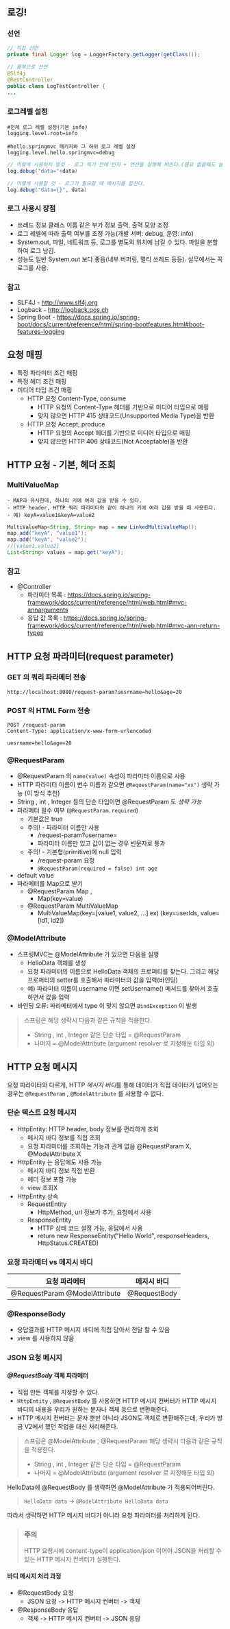 # 

## 로깅!

### 선언

```java
// 직접 선언
private final Logger log = LoggerFactory.getLogger(getClass());

// 롬복으로 선언
@Slf4j
@RestController
public class LogTestController {
...
```

### 로그레벨 설정

```properties
#전체 로그 레벨 설정(기본 info)
logging.level.root=info

#hello.springmvc 패키지와 그 하위 로그 레벨 설정
logging.level.hello.springmvc=debug
```

```java
// 이렇게 사용하지 말것 - 로그 찍기 전에 먼저 + 연산을 실행해 버린다.(필요 없을때도 늘 실행하는 문제)
log.debug("data="+data)

// 이렇게 사용할 것 - 로그가 필요할 때 메시지를 합친다.
log.debug("data={}", data)
```

### 로그 사용시 장점

- 쓰레드 정보 클래스 이름 같은 부가 정보 출력, 출력 모양 조정
- 로그 레벨에 따라 출력 여부를 조정 가능(개발 서버: debug, 운영: info)
- System.out, 파일, 네트워크 등, 로그를 별도의 위치에 남길 수 있다. 파일을 분할하여 로그 남김.
- 성능도 일반 System.out 보다 좋음(내부 버퍼링, 멀티 쓰레드 등등). 실무에서는 꼭 로그를 사용.

### 참고

- SLF4J - http://www.slf4j.org
- Logback - http://logback.qos.ch
- Spring Boot - https://docs.spring.io/spring-boot/docs/current/reference/html/spring-bootfeatures.html#boot-features-logging

## 요청 매핑

- 특정 파라미터 조건 매핑
- 특정 헤더 조건 매핑
- 미디어 타입 조건 매핑
    - HTTP 요청 Content-Type, consume
        - HTTP 요청의 Content-Type 헤더를 기반으로 미디어 타입으로 매핑
        - 맞지 않으면 HTTP 415 상태코드(Unsupported Media Type)을 반환
    - HTTP 요청 Accept, produce
        - HTTP 요청의 Accept 헤더를 기반으로 미디어 타입으로 매핑
        - 맞지 않으면 HTTP 406 상태코드(Not Acceptable)을 반환

## HTTP 요청 - 기본, 헤더 조회

### MultiValueMap
    - MAP과 유사한데, 하나의 키에 여러 값을 받을 수 있다.
    - HTTP header, HTTP 쿼리 파라미터와 같이 하나의 키에 여러 값을 받을 때 사용한다.
    - 예) keyA=value1&keyA=value2

```java
MultiValueMap<String, String> map = new LinkedMultiValueMap();
map.add("keyA", "value1");
map.add("keyA", "value2");
//[value1,value2]
List<String> values = map.get("keyA");
```

### 참고

- @Controller
    - 파라미터 목록 : https://docs.spring.io/spring-framework/docs/current/reference/html/web.html#mvc-annarguments 
    - 응답 값 목록 : https://docs.spring.io/spring-framework/docs/current/reference/html/web.html#mvc-ann-return-types


## HTTP 요청 파라미터(request parameter)

### GET 의 쿼리 파라메터 전송

```http request
http://localhost:8080/request-param?uesrname=hello&age=20
```

### POST 의 HTML Form 전송

```http request
POST /request-param
Content-Type: application/x-www-form-urlencoded

uesrname=hello&age=20
```

### @RequestParam

- @RequestParam 의 `name(value)` 속성이 파라미터 이름으로 사용
- HTTP 파라미터 이름이 변수 이름과 같으면 `@RequestParam(name="xx")` 생략 가능 (이 방식 추천)
- String , int , Integer 등의 단순 타입이면 @RequestParam 도 *생략 가능*
- 파라메터 필수 여부 (`@RequestParam.required`)
    - 기본값은 true
    - 주의! - 파라미터 이름만 사용 
      - /request-param?username=
      - 파라미터 이름만 있고 값이 없는 경우 빈문자로 통과
    - 주의! - 기본형(primitive)에 null 입력
      - /request-param 요청
      - `@RequestParam(required = false) int age`
- default value
- 파라메터를 Map으로 받기
  - @RequestParam Map ,
    - Map(key=value)
  - @RequestParam MultiValueMap
    - MultiValueMap(key=[value1, value2, ...] ex) (key=userIds, value=[id1, id2])

### @ModelAttribute

- 스프링MVC는 @ModelAttribute 가 있으면 다음을 실행
  - HelloData 객체를 생성
  - 요청 파라미터의 이름으로 HelloData 객체의 프로퍼티를 찾는다. 그리고 해당 프로퍼티의 setter를 호출해서 파라미터의 값을 입력(바인딩)
  - 예) 파라미터 이름이 username 이면 setUsername() 메서드를 찾아서 호출하면서 값을 입력
- 바인딩 오류: 파라메터에서 type 이 맞지 않으면 `BindException` 이 발생

> 스프링은 해당 생략시 다음과 같은 규칙을 적용한다.
> - String , int , Integer 같은 단순 타입 = @RequestParam
> - 나머지 = @ModelAttribute (argument resolver 로 지정해둔 타입 외)

## HTTP 요청 메시지

요청 파라미터와 다르게, HTTP *메시지 바디*를 통해 데이터가 직접 데이터가 넘어오는 경우는 `@RequestParam` , `@ModelAttribute` 를 사용할 수 없다.

### 단순 텍스트 요청 메시지

- HttpEntity: HTTP header, body 정보를 편리하게 조회
    - 메시지 바디 정보를 직접 조회
    - 요청 파라미터를 조회하는 기능과 관계 없음 @RequestParam X, @ModelAttribute X
- HttpEntity 는 응답에도 사용 가능
    - 메시지 바디 정보 직접 반환
    - 헤더 정보 포함 가능
    - view 조회X
- HttpEntity 상속
    - RequestEntity
        - HttpMethod, url 정보가 추가, 요청에서 사용
    - ResponseEntity 
        - HTTP 상태 코드 설정 가능, 응답에서 사용 
        - return new ResponseEntity<String>("Hello World", responseHeaders, HttpStatus.CREATED)

### 요청 파라메터 vs 메지시 바디

| 요청 파라메터                      | 메지시 바디     |     
|--------------------------------|--------------|
| @RequestParam @ModelAttribute | @RequestBody |

### @ResponseBody

- 응답결과를 HTTP 메시지 바디에 직접 담아서 전달 할 수 있음
- view 를 사용하지 않음

### JSON 요청 메시지

#### *@RequestBody* 객체 파라메터

- 직접 만든 객체를 지정할 수 있다.
- `HttpEntity` , `@RequestBody` 를 사용하면 HTTP 메시지 컨버터가 HTTP 메시지 바디의 내용을 우리가 원하는 문자나 객체 등으로 변환해준다.
- HTTP 메시지 컨버터는 문자 뿐만 아니라 JSON도 객체로 변환해주는데, 우리가 방금 V2에서 했던 작업을 대신 처리해준다.

> 스프링은 @ModelAttribute , @RequestParam 해당 생략시 다음과 같은 규칙을 적용한다.
> - String , int , Integer 같은 단순 타입 = @RequestParam
> - 나머지 = @ModelAttribute (argument resolver 로 지정해둔 타입 외)

HelloData에 @RequestBody 를 생략하면 @ModelAttribute 가 적용되어버린다.

> `HelloData data` -> `@ModelAttribute HelloData data`

따라서 생략하면 HTTP 메시지 바디가 아니라 요청 파라미터를 처리하게 된다.

> ### 주의
> 
> HTTP 요청시에 content-type이 application/json 이어야 JSON을 처리할 수 있는 HTTP 메시지 컨버터가 실행된다.

#### 바디 메시지 처리 과정

- @RequestBody 요청
  - JSON 요청 -> HTTP 메시지 컨버터 -> 객체 
- @ResponseBody 응답
  - 객체 -> HTTP 메시지 컨버터 -> JSON 응답
